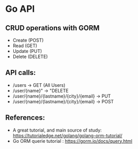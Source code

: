 # Go API 

## CRUD operations with GORM

- Create (POST)
- Read (GET)
- Update (PUT)
- Delete (DELETE)

## API calls:
- 	/users -> GET (All Users)
-	/user/{name}" -> "DELETE
-	/user/{name}/{lastname}/{city}/{email} -> PUT
-	/user/{name}/{lastname}/{city}/{email} -> POST

## References:
- A great tutorial, and main source of study: https://tutorialedge.net/golang/golang-orm-tutorial/
- Go ORM querie tutorial : https://gorm.io/docs/query.html

